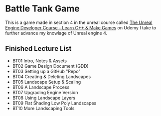 # Battle Tank Game
This is a game made in section 4 in the unreal course called [The Unreal Engine Developer Course - Learn C++ & Make Games](https://www.udemy.com/unrealcourse/learn/v4/overview) on Udemy I take to further advance my knowlage of Unreal engine 4.


## Finished Lecture List
* BT01 Intro, Notes & Assets
* BT02 Game Design Document (GDD)
* BT03 Setting up a GitHub "Repo"
* BT04 Creating & Deleting Landscapes
* BT05 Landscape Setup & Scaling
* BT06 A Landscape Process
* BT07 Upgrading Engine Version
* BT08 Using Landscape Layers
* BT09 Flat Shading Low Poly Landscapes
* BT10 More Landscaping Tools